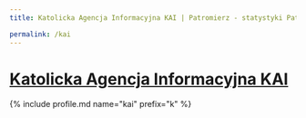 ```yaml
---
title: Katolicka Agencja Informacyjna KAI | Patromierz - statystyki Patronite.pl

permalink: /kai
---
```


# [Katolicka Agencja Informacyjna KAI](https://patronite.pl/kai)

{% include profile.md name="kai" prefix="k" %}
